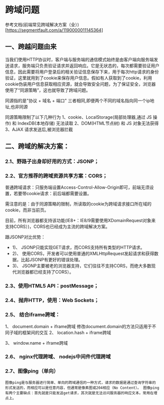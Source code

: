 # 跨域问题
参考文档(前端常见跨域解决方案（全）)[https://segmentfault.com/a/1190000011145364]
## 一、跨越问题由来
当我们使用HTTP协议时，客户端与服务端的通信模式始终是由客户端向服务端发送请求，服务端只负责验证请求并返回响应。它是无状态的，每次都需要验证用户信息，因此需要将用户登录后的相关验证信息保存下来，用于每次http请求的身份验证，这里就用到了cookie来保存用户信息。假如有人获取到了cookie，利用cookie伪装用户信息获取相应资源，就会导致安全问题，为了保证安全，浏览器使用了“同源策略”，这也就导致了跨域问题。

同源指的是"协议 + 域名 + 端口" 三者相同,即便两个不同的域名指向同一个ip地址,也非同源

同源策略限制了以下几种行为
1、cookie、LocalStorage(局部处理器,通过 JS 操作) 和 IndexDB(本地存储) 无法读取
2、DOM(HTML节点树) 和 JS 对象无法获得
3、AJAX 请求发送后,被浏览器拦截

 
## 二、跨域的解决方案：

### 2.1、野路子出身却好用的方式：JSONP；

### 2.2、官方推荐的跨域资源共享方案：CORS；

普通跨域请求：只服务端设置Access-Control-Allow-Origin即可，前端无须设置，若要带cookie请求：前后端都需要设置。

需注意的是：由于同源策略的限制，所读取的cookie为跨域请求接口所在域的cookie，而非当前页。 

目前，所有浏览器都支持该功能(IE8+：IE8/9需要使用XDomainRequest对象来支持CORS）)，CORS也已经成为主流的跨域解决方案。

跟JSONP对比优势：
* 1)、 JSONP只能实现GET请求，而CORS支持所有类型的HTTP请求。
* 2)、 使用CORS，开发者可以使用普通的XMLHttpRequest发起请求和获得数据，比起JSONP有更好的错误处理。
* 3)、 JSONP主要被老的浏览器支持，它们往往不支持CORS，而绝大多数现代浏览器都已经支持了CORS）。

### 2.3、使用HTML5 API：postMessage；

### 2.4、抛弃HTTP，使用：Web Sockets；

### 2.5、 结合iframe跨域：
1、 document.domain + iframe跨域
    修改document.domain的方法只适用于不同子域的框架间的交互
2、 location.hash + iframe跨域

3、 window.name + iframe跨域



### 2.6、 nginx代理跨域、 nodejs中间件代理跨域

### 2.7、图像ping（单向）
    图像ping是与服务器进行简单、单向的跨域通信的一种方式，请求的数据是通过查询字符串的形式发送的，而相应可以是任意内容，但通常是像素图或204相应（No Content）。 图像ping有两个主要缺点：首先就是只能发送get请求，其次就是无法访问服务器的响应文本。常用在埋点上。